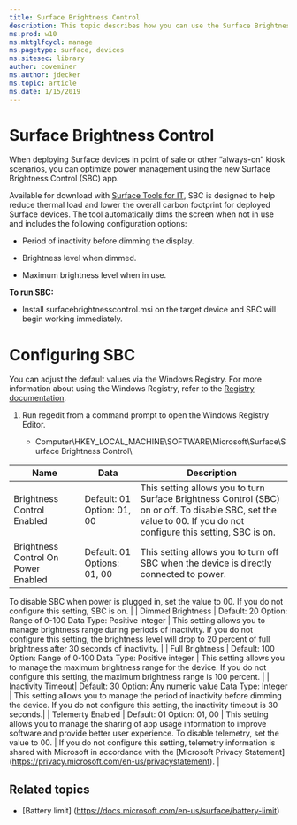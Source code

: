 ```yaml
---
title: Surface Brightness Control
description: This topic describes how you can use the Surface Brightness Control app to manage display brightness in point-of-sale and kiosk scenarios.
ms.prod: w10
ms.mktglfcycl: manage
ms.pagetype: surface, devices
ms.sitesec: library
author: coveminer
ms.author: jdecker
ms.topic: article
ms.date: 1/15/2019
---
```


# Surface Brightness Control

When deploying Surface devices in point of sale or other “always-on”
kiosk scenarios, you can optimize power management using the new Surface
Brightness Control (SBC) app.

Available for download with [Surface Tools for
IT](https://www.microsoft.com/download/details.aspx?id=46703), SBC is
designed to help reduce thermal load and lower the overall carbon
footprint for deployed Surface devices. The tool automatically dims the screen when not in use and
includes the following configuration options:

  - Period of inactivity before dimming the display.

  - Brightness level when dimmed.

  - Maximum brightness level when in use.

**To run SBC:**

  - Install surfacebrightnesscontrol.msi on the target device and SBC
    will begin working immediately.

# Configuring SBC

You can adjust the default values via the Windows Registry. For more
information about using the Windows Registry, refer to the [Registry
documentation](https://docs.microsoft.com/en-us/windows/desktop/sysinfo/registry).

1.  Run regedit from a command prompt to open the Windows Registry
    Editor.
    
      - Computer\HKEY\_LOCAL\_MACHINE\SOFTWARE\Microsoft\Surface\Surface
        Brightness Control\	
		

| Name        | Data    | Description 
|---|---|---
| Brightness Control Enabled  | Default: 01  Option: 01, 00 |  This setting allows you to turn Surface Brightness Control (SBC) on or off. To disable SBC, set the value to 00. If you do not configure this setting, SBC is on. |
| Brightness Control On Power Enabled| Default: 01  Options: 01, 00 | This setting allows you to turn off SBC when the device is directly connected to power. 
To disable SBC when power is plugged in, set the value to 00.
If you do not configure this setting, SBC is on. |
| Dimmed Brightness   | Default: 20  Option: Range of 0-100 Data Type: Positive integer | This setting allows you to manage brightness range during periods of inactivity. 
If you do not configure this setting, the brightness level will drop to 20 percent of full brightness after 30 seconds of inactivity. |
| Full Brightness   | Default: 100  Option: Range of 0-100  Data Type: Positive integer | This setting allows you to manage the maximum brightness range for the device. 
If you do not configure this setting, the maximum brightness range is 100 percent.  |
| Inactivity Timeout| Default: 30  Option: Any numeric value  Data Type: Integer  | This setting allows you to manage the period of inactivity before dimming the device.
If you do not configure this setting, the inactivity timeout is 30 seconds.|
| Telemerty Enabled | Default: 01 Option: 01, 00  | This setting allows you to manage the sharing of app usage information to improve software and provide better user experience. 
To disable telemetry, set the value to 00. |
If you do not configure this setting, telemetry information is shared with Microsoft in accordance with the [Microsoft Privacy Statement] (https://privacy.microsoft.com/en-us/privacystatement). |


## Related topics

- [Battery limit] (https://docs.microsoft.com/en-us/surface/battery-limit)

